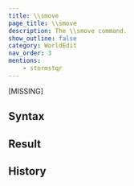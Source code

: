 ```yaml
---
title: \\smove
page_title: \\smove
description: The \\smove command.
show_outline: false
category: WorldEdit
nav_order: 3
mentions:
    - stormstqr
---
```


[MISSING]

<CommandDetailsTable
    name="\\smove"
    :categories="[
        'system', 'world', 'server', 'worldedit'
    ]"
    :requiredTags="[
        'canUseChatCommands'
    ]"
    ultraSecurityModeSecurityLevel="WorldEdit"
    version="0.0.0"
    :undoSupported="-2"
    :functional="false"
    :deprecated="false"
/>

## Syntax


## Result


## History
